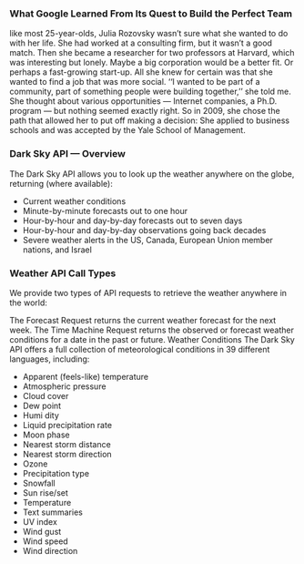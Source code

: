 ### What Google Learned From Its Quest to Build the Perfect Team
like most 25-year-olds, Julia Rozovsky wasn’t sure what she wanted to do with her life. She had worked at a consulting firm, but it wasn’t a good match. Then she became a researcher for two professors at Harvard, which was interesting but lonely. Maybe a big corporation would be a better fit. Or perhaps a fast-growing start-up. All she knew for certain was that she wanted to find a job that was more social. ‘‘I wanted to be part of a community, part of something people were building together,’’ she told me. She thought about various opportunities — Internet companies, a Ph.D. program — but nothing seemed exactly right. So in 2009, she chose the path that allowed her to put off making a decision: She applied to business schools and was accepted by the Yale School of Management.

### Dark Sky API — Overview
The Dark Sky API allows you to look up the weather anywhere on the globe, returning (where available):

* Current weather conditions
* Minute-by-minute forecasts out to one hour
* Hour-by-hour and day-by-day forecasts out to seven days
* Hour-by-hour and day-by-day observations going back decades
* Severe weather alerts in the US, Canada, European Union member nations, and Israel

### Weather API Call Types
We provide two types of API requests to retrieve the weather anywhere in the world:

The Forecast Request returns the current weather forecast for the next week.
The Time Machine Request returns the observed or forecast weather conditions for a date in the past or future.
Weather Conditions
The Dark Sky API offers a full collection of meteorological conditions in 39 different languages, including:

* Apparent (feels-like) temperature
* Atmospheric pressure
* Cloud cover
* Dew point
* Humi dity
* Liquid precipitation rate
* Moon phase
* Nearest storm distance
* Nearest storm direction
* Ozone
* Precipitation type
* Snowfall
* Sun rise/set
* Temperature
* Text summaries
* UV index
* Wind gust
* Wind speed
* Wind direction